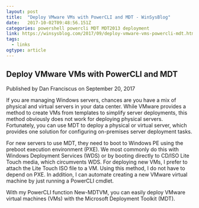 ```yaml
---
layout: post 
title:  "Deploy VMware VMs with PowerCLI and MDT - WinSysBlog" 
date:   2017-10-02T09:48:56.151Z 
categories: powershell powercli MDT MDT2013 deployment
link: https://winsysblog.com/2017/09/deploy-vmware-vms-powercli-mdt.html 
tags:
  - links
ogtype: article 
---
```


## Deploy VMware VMs with PowerCLI and MDT
Published by Dan Franciscus on September 20, 2017

If you are managing Windows servers, chances are you have a mix of physical and virtual servers in your data center. While VMware provides a method to create VMs from templates to simplify server deployments, this method obviously does not work for deploying physical servers. Fortunately, you can use MDT to deploy a physical or virtual server, which provides one solution for configuring on-premises server deployment tasks.

For new servers to use MDT, they need to boot to Windows PE using the preboot execution environment (PXE). We most commonly do this with Windows Deployment Services (WDS) or by booting directly to CD/ISO Lite Touch media, which circumvents WDS. For deploying new VMs, I prefer to attach the Lite Touch ISO file to a VM. Using this method, I do not have to depend on PXE. In addition, I can automate creating a new VMware virtual machine by just running a PowerCLI cmdlet.

With my PowerCLI function New-MDTVM, you can easily deploy VMware virtual machines (VMs) with the Microsoft Deployment Toolkit (MDT).